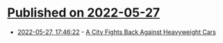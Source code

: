 # [Published on 2022-05-27](index.md)

* [2022-05-27, 17:46:22](https://news.ycombinator.com/item?id=31532489) - [A City Fights Back Against Heavyweight Cars](https://www.bloomberg.com/news/articles/2022-05-26/a-new-way-to-curb-the-rise-of-oversized-pickups-and-suvs)
